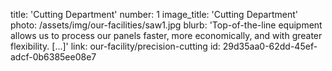 title: 'Cutting Department'
number: 1
image_title: 'Cutting Department'
photo: /assets/img/our-facilities/saw1.jpg
blurb: 'Top-of-the-line equipment allows us to process our panels faster, more economically, and with greater flexibility. […]'
link: our-facility/precision-cutting
id: 29d35aa0-62dd-45ef-adcf-0b6385ee08e7
